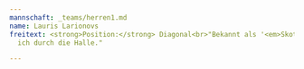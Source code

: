 ```yaml
---
mannschaft: _teams/herren1.md
name: Lauris Larionovs
freitext: <strong>Position:</strong> Diagonal<br>"Bekannt als '<em>Skots</em>' fliege
  ich durch die Halle."

---
```

